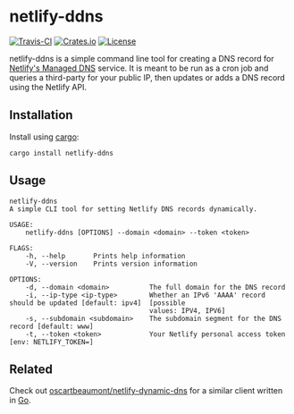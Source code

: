# netlify-ddns

[![Travis-CI](https://img.shields.io/travis/com/lukehsiao/netlify-ddns-rs)](https://travis-ci.com/lukehsiao/netlify-ddns-rs)
[![Crates.io](https://img.shields.io/crates/v/netlify-ddns)](https://crates.io/crates/netlify-ddns)
[![License](https://img.shields.io/crates/l/netlify-ddns)](https://github.com/lukehsiao/netlify-ddns-rs/blob/master/LICENSE-MIT)

netlify-ddns is a simple command line tool for creating a DNS record for
[Netlify's Managed DNS][netlify] service. It is meant to be run as a cron job
and queries a third-party for your public IP, then updates or adds a DNS record
using the Netlify API.

## Installation

Install using [cargo][cargo]:

```
cargo install netlify-ddns
```

## Usage

```
netlify-ddns
A simple CLI tool for setting Netlify DNS records dynamically.

USAGE:
    netlify-ddns [OPTIONS] --domain <domain> --token <token>

FLAGS:
    -h, --help       Prints help information
    -V, --version    Prints version information

OPTIONS:
    -d, --domain <domain>          The full domain for the DNS record
    -i, --ip-type <ip-type>        Whether an IPv6 'AAAA' record should be updated [default: ipv4]  [possible
                                   values: IPV4, IPV6]
    -s, --subdomain <subdomain>    The subdomain segment for the DNS record [default: www]
    -t, --token <token>            Your Netlify personal access token [env: NETLIFY_TOKEN=]
```

## Related

Check out [oscartbeaumont/netlify-dynamic-dns][netlify-ddns-go] for a similar
client written in [Go][go].

[cargo]: https://doc.rust-lang.org/cargo/getting-started/installation.html
[go]: https://golang.org/
[netlify-ddns-go]: https://github.com/oscartbeaumont/netlify-dynamic-dns
[netlify]: https://www.netlify.com/docs/dns/
